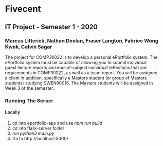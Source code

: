 <!DOCTYPE html>
<html>
<head>
<h1>Fivecent</h1>
<h2>IT Project - Semester 1 - 2020</h2>
<h3>Marcus Litterick, Nathan Doolan, Fraser Langton, Fabrice Wong Kwok, Calvin Sagar</h3>
</head>

<body>
The project for COMP30022 is to develop a personal ePortfolio system.
The ePortfolio system must be capable of allowing you to submit individual guest lecture reports
and end-of-subject individual reflections that are requirements in COMP30022, as well as a team report.
You will be assigned a client in addition, specifically a Masters student (or group of Masters students) studying SWEN90016.
The Masters students will be assigned in Week 3 of the semester.
  
<h3>Running The Server</h3>
<h4>Locally</h4>
<ol>
  <li>cd into eportfolio-app and use <i>npm run build</i></li>
  <li><i>cd</i> into flask-server folder</li>
  <li>run <i>python3 main.py</i></li>
  <li>Go to http://localhost:5000/</li>
</ol>
</body>
</html>

